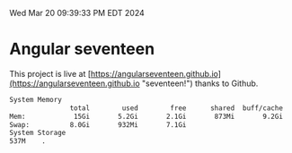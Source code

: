 Wed Mar 20 09:39:33 PM EDT 2024

# Angular seventeen


This project is live at [https://angularseventeen.github.io](https://angularseventeen.github.io "seventeen!") thanks to Github.

```bash
System Memory
               total        used        free      shared  buff/cache   available
Mem:            15Gi       5.2Gi       2.1Gi       873Mi       9.2Gi        10Gi
Swap:          8.0Gi       932Mi       7.1Gi
System Storage
537M	.
```
```bash
